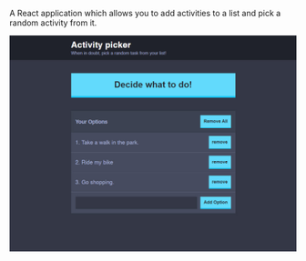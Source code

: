 A React application which allows you to add activities to a list and pick a random activity from it.

![alt text](screenshots/activity-picker.jpg "Activity picker description")